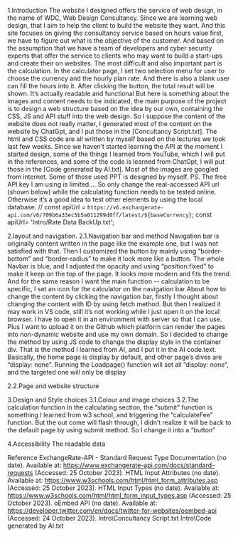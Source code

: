 1.Introduction
The website I designed offers the service of web design, in the name of WDC, Web Design Consultancy. Since we are learning web design, that I aim to help the client to build the website they want. And this site focuses on giving the consultancy service based on hours value first, we have to figure out what is the objective of the customer.
And based on the assumption that we have a team of developers and cyber security experts that offer the service to clients who may want to build a start-ups and create their on websites.
The most difficult and also important part is the calculation. In the calculator page, I set two selection menu for user to choose the currency and the hourly plan rate. And there is also a blank user can fill the hours into it. After clicking the button, the total result will be shown. It’s actually readable and functional
But here is something about the images and content needs to be indicated, the main purpose of the project is to design a web structure based on the idea by our own, containing the CSS, JS and API stuff into the web design. So I suppose the content of the website does not really matter, I generated most of the content on the website by ChatGpt, and I put those in the [Concultancy Script.txt]. The html and CSS code are all written by myself based on the lectures we took last few weeks. Since we haven’t started learning the API at the moment I started design, some of the things I learned from YouTube, which I will put in the references, and some of the code is learned from ChatGpt, I will put those in the [Code generated by AI.txt]. Most of the images are googled from internet. Some of those used PPT is designed by myself.
PS. The free API key I am using is limited.... So only change the real-accessed API url (shown below) while the calculating function needs to be tested online. Otherwise it’s a good idea to test other elements by using the local database.
// const apiUrl = `https://v6.exchangerate-api.com/v6/709b6a33ec5b5a011299d8ff/latest/${baseCurrency}`;
const apiUrl= 'Intro/Rate Data BackUp.txt';

2.layout and navigation.
2.1.Navigation bar and method
 Navigation bar is originally content written in the page like the example one, but I was not satisfied with that. Then I customized the button by mainly using “border-bottom” and “border-radius” to make it look more like a button. The whole Navbar is blue, and I adjusted the opacity and using “position:fixed” to make it keep on the top of the page. It looks more modern and fits the trend. And for the same reason I want the main function -- calculation to be specific, I set an icon for the calculator on the navigation bar
About how to change the content by clicking the navigation bar, firstly I thought about changing the content with ID by using fetch method. But then I realized it may work in VS code, still it’s not working while I just open it on the local browser. I have to open it in an environment with server so that I can use. Plus I want to upload it on the Github which platform can render the pages into non-dynamic website and use my own domain. So I decided to change the method by using JS code to change the display style in the container div. That is the method I learned from AI, and I put it in the AI code.text. Basically, the home page is display by default, and other page’s dives are “display: none”. Running the Loadpage() function will set all “display: none”, and the targeted one will only be display

2.2.Page and website structure

3.Design and Style choices 
3.1.Colour and image choices 
3.2.The calculation function
In the calculating section, the “submit” function is something I learned from w3 school, and triggering the “calculateFee” function. But the out come will flash through, I didn’t realize it will be back to the default page by using submit method. So I change it into a “button”

4.Accessibility
The readable data


Reference
ExchangeRate-API - Standard Request Type Documentation (no date). Available at: https://www.exchangerate-api.com/docs/standard-requests (Accessed: 25 October 2023).
HTML Input Attributes (no date). Available at: https://www.w3schools.com/html/html_form_attributes.asp (Accessed: 25 October 2023).
HTML Input Types (no date). Available at: https://www.w3schools.com/html/html_form_input_types.asp (Accessed: 25 October 2023).
oEmbed API (no date). Available at: https://developer.twitter.com/en/docs/twitter-for-websites/oembed-api (Accessed: 24 October 2023).
Intro\Concultancy Script.txt
Intro\Code generated by AI.txt
